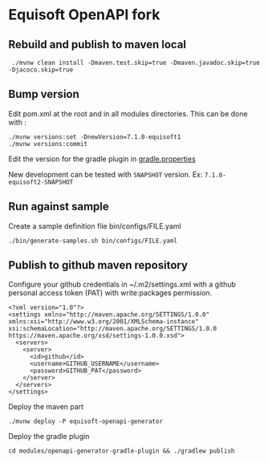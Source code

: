# Equisoft OpenAPI fork

## Rebuild and publish to maven local
```
 ./mvnw clean install -Dmaven.test.skip=true -Dmaven.javadoc.skip=true -Djacoco.skip=true
```

## Bump version

Edit pom.xml at the root and in all modules directories. This can be done with :

```
./mvnw versions:set -DnewVersion=7.1.0-equisoft1
./mvnw versions:commit
```

Edit the version for the gradle plugin in [gradle.properties](modules/openapi-generator-gradle-plugin/gradle.properties)

New development can be tested with `SNAPSHOT` version. Ex: `7.1.0-equisoft2-SNAPSHOT`


## Run against sample

Create a sample definition file bin/configs/FILE.yaml

```
./bin/generate-samples.sh bin/configs/FILE.yaml
```

## Publish to github maven repository

Configure your github credentials in ~/.m2/settings.xml with a github personal access token (PAT) with write:packages permission.

```
<?xml version="1.0"?>
<settings xmlns="http://maven.apache.org/SETTINGS/1.0.0" xmlns:xsi="http://www.w3.org/2001/XMLSchema-instance" xsi:schemaLocation="http://maven.apache.org/SETTINGS/1.0.0 https://maven.apache.org/xsd/settings-1.0.0.xsd">
  <servers>
    <server>
      <id>github</id>
      <username>GITHUB_USERNAME</username>
      <password>GITHUB_PAT</password>
    </server>
  </servers>
</settings>
```

Deploy the maven part

```
./mvnw deploy -P equisoft-openapi-generator
```

Deploy the gradle plugin

```
cd modules/openapi-generator-gradle-plugin && ./gradlew publish
```
